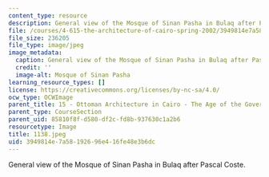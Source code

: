 ```yaml
---
content_type: resource
description: General view of the Mosque of Sinan Pasha in Bulaq after Pascal Coste.
file: /courses/4-615-the-architecture-of-cairo-spring-2002/3949814e7a58192696e416fe48e3b6dc_1138.jpeg
file_size: 236205
file_type: image/jpeg
image_metadata:
  caption: General view of the Mosque of Sinan Pasha in Bulaq after Pascal Coste.
  credit: ''
  image-alt: Mosque of Sinan Pasha
learning_resource_types: []
license: https://creativecommons.org/licenses/by-nc-sa/4.0/
ocw_type: OCWImage
parent_title: 15 - Ottoman Architecture in Cairo - The Age of the Governors
parent_type: CourseSection
parent_uid: 85810f8f-d580-df2c-fd8b-937630c1a2b6
resourcetype: Image
title: 1138.jpeg
uid: 3949814e-7a58-1926-96e4-16fe48e3b6dc
---
```

General view of the Mosque of Sinan Pasha in Bulaq after Pascal Coste.